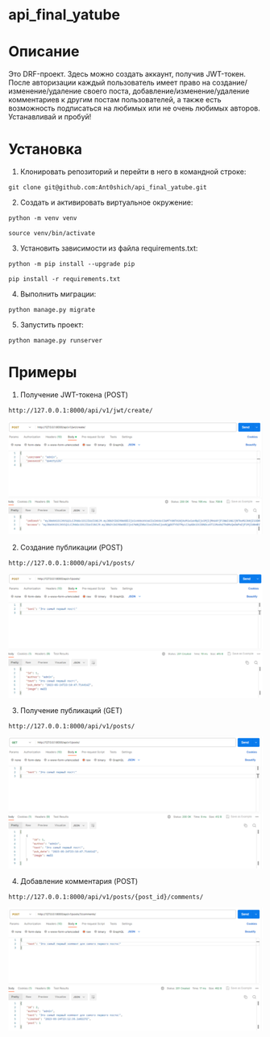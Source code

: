 # api_final_yatube
# Описание
Это DRF-проект. Здесь можно создать аккаунт, получив JWT-токен. После авторизации каждый пользователь имеет право на создание/изменение/удаление своего поста, добавление/изменение/удаление комментариев к другим постам пользователей, а также есть возможность подписаться на любимых или не очень любимых авторов. Устанавливай и пробуй!

# Установка
1. Клонировать репозиторий и перейти в него в командной строке:
```
git clone git@github.com:Ant0shich/api_final_yatube.git
```
2. Cоздать и активировать виртуальное окружение:
```
python -m venv venv
```

```
source venv/bin/activate
```
3. Установить зависимости из файла requirements.txt:
```
python -m pip install --upgrade pip
```

```
pip install -r requirements.txt
```
4. Выполнить миграции:
```
python manage.py migrate
```
5. Запустить проект:
```
python manage.py runserver
```

# Примеры
1. Получение JWT-токена (POST)
```
http://127.0.0.1:8000/api/v1/jwt/create/
```
![number1.png](number1.png)

2. Создание публикации (POST)
```
http://127.0.0.1:8000/api/v1/posts/
```
![number2.png](number2.png)

3. Получение публикаций (GET)
```
http://127.0.0.1:8000/api/v1/posts/
```
![number3.png](number3.png)

4. Добавление комментария (POST)
```
http://127.0.0.1:8000/api/v1/posts/{post_id}/comments/
```
![number4.png](number4.png)
